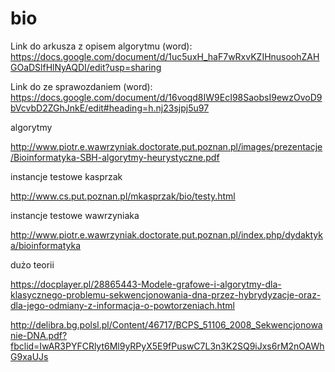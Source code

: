 # bio

Link do arkusza z opisem algorytmu (word):
https://docs.google.com/document/d/1uc5uxH_haF7wRxvKZIHnusoohZAHGOaDSlfHlNyAQDI/edit?usp=sharing

Link do ze sprawozdaniem (word):
https://docs.google.com/document/d/16voqd8IW9EcI98SaobsI9ewzOvoD9bVcvbD2ZGhJnkE/edit#heading=h.nj23sjpj5u97

algorytmy

http://www.piotr.e.wawrzyniak.doctorate.put.poznan.pl/images/prezentacje/Bioinformatyka-SBH-algorytmy-heurystyczne.pdf

instancje testowe kasprzak

http://www.cs.put.poznan.pl/mkasprzak/bio/testy.html

instancje testowe wawrzyniaka

http://www.piotr.e.wawrzyniak.doctorate.put.poznan.pl/index.php/dydaktyka/bioinformatyka

dużo teorii

https://docplayer.pl/28865443-Modele-grafowe-i-algorytmy-dla-klasycznego-problemu-sekwencjonowania-dna-przez-hybrydyzacje-oraz-dla-jego-odmiany-z-informacja-o-powtorzeniach.html

http://delibra.bg.polsl.pl/Content/46717/BCPS_51106_2008_Sekwencjonowanie-DNA.pdf?fbclid=IwAR3PYFCRlyt6Ml9yRPyX5E9fPuswC7L3n3K2SQ9iJxs6rM2nOAWhG9xaUJs

